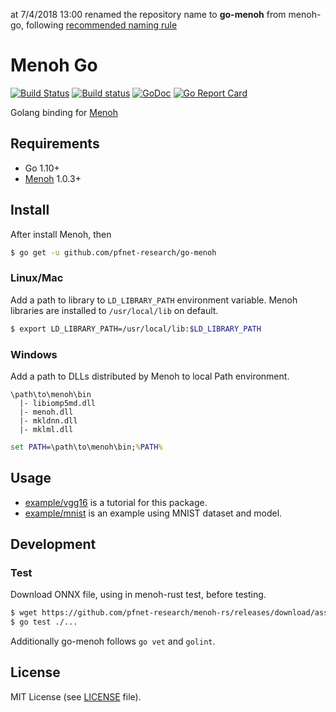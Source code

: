 at 7/4/2018 13:00 renamed the repository name to **go-menoh** from menoh-go, following [recommended naming rule](https://github.com/golang/go/wiki/PackagePublishing)

# Menoh Go

[![Build Status](https://travis-ci.org/pfnet-research/go-menoh.svg?branch=master)](https://travis-ci.org/pfnet-research/go-menoh)
[![Build status](https://ci.appveyor.com/api/projects/status/29w9dkt4noorr7rl/branch/master?svg=true)](https://ci.appveyor.com/project/disktnk/go-menoh-27309/branch/master)
[![GoDoc](https://godoc.org/github.com/pfnet-research/go-menoh?status.svg)](http://godoc.org/github.com/pfnet-research/go-menoh)
[![Go Report Card](https://goreportcard.com/badge/github.com/pfnet-research/go-menoh)](https://goreportcard.com/report/github.com/pfnet-research/go-menoh)

Golang binding for [Menoh](https://github.com/pfnet-research/menoh)

## Requirements

- Go 1.10+
- [Menoh](https://github.com/pfnet-research/menoh) 1.0.3+

## Install

After install Menoh, then

```bash
$ go get -u github.com/pfnet-research/go-menoh
```

### Linux/Mac

Add a path to library to `LD_LIBRARY_PATH` environment variable. Menoh libraries are installed to `/usr/local/lib` on default.

```bash
$ export LD_LIBRARY_PATH=/usr/local/lib:$LD_LIBRARY_PATH
```

### Windows

Add a path to DLLs distributed by Menoh to local Path environment.

```
\path\to\menoh\bin
  |- libiomp5md.dll
  |- menoh.dll
  |- mkldnn.dll
  |- mklml.dll
```

```cmd
set PATH=\path\to\menoh\bin;%PATH%
```

## Usage

- [example/vgg16](example/vgg16) is a tutorial for this package.
- [example/mnist](example/mnist) is an example using MNIST dataset and model.

## Development

### Test

Download ONNX file, using in menoh-rust test, before testing.

```bash
$ wget https://github.com/pfnet-research/menoh-rs/releases/download/assets/MLP.onnx -P test_data
$ go test ./...
```

Additionally go-menoh follows `go vet` and `golint`.

## License

MIT License (see [LICENSE](/LICENSE) file).
